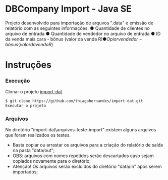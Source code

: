 # DBCompany Import - Java SE

Projeto desenvolvido para importação de arquvos ".data" e emissão de relatório com as seguintes informações: 
● Quantidade de clientes no arquivo de entrada
● Quantidade de vendedor no arquivo de entrada
● ID da venda mais cara - bônus (valor da venda R$)
● O pior vendedor - bônus (valor da venda R$)

# Instruções
### Execução
Clonar o projeto [import-dat](https://github.com/thiagohernandes/import-dat.git).

```sh
$ git clone https://github.com/thiagohernandes/import-dat.git
Executar o projeto
```
### Arquivos
No diretório "import-dat\arquivos-teste-import" existem alguns arquivos que foram realizados os testes.
- Basta copiar ou arrastar os arquivos para a criação do relatório de saída na pasta "data/out";
- OBS: arquivos com nomes repetidos serão descartados caso sejam copiados novamente para o diretório;
- Atenção! Os arquivos serão excluídos do diretório "data/in" após serem importados;